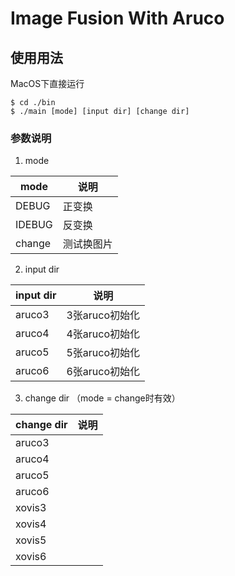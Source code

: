 # Image Fusion With Aruco

## 使用用法

MacOS下直接运行

```
$ cd ./bin
$ ./main [mode] [input dir] [change dir]
```

### 参数说明

1. mode

|mode  |说明  |
|---------|---------|
|DEBUG     |正变换         |
|IDEBUG     |反变换         |
|change     |测试换图片         |

2. input dir

|input dir  |说明 |
|---------|---------|
|aruco3     |3张aruco初始化         |
|aruco4     |4张aruco初始化         |
|aruco5     |5张aruco初始化         |
|aruco6     |6张aruco初始化         |

3. change dir （mode = change时有效）

|change dir  |说明  |
|---------|---------|
|aruco3     |         |
|aruco4     |         |
|aruco5     |         |
|aruco6     |         |
|xovis3     |         |
|xovis4     |         |
|xovis5     |         |
|xovis6     |         |


